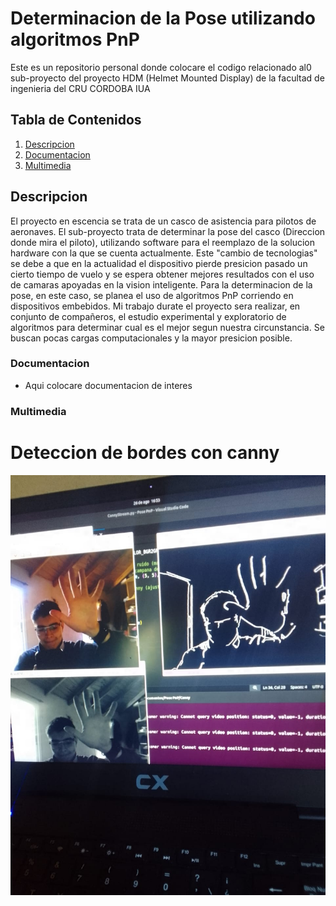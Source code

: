 # Determinacion de la Pose utilizando algoritmos PnP
Este es un repositorio personal donde colocare el codigo relacionado al0 sub-proyecto del proyecto HDM (Helmet Mounted Display) de la facultad de ingenieria del CRU CORDOBA IUA


## Tabla de Contenidos

1. [Descripcion](#Descripcion)
2. [Documentacion](#Documentacion)
3. [Multimedia](#Multimedia)

## Descripcion
El proyecto en escencia se trata de un casco de asistencia para pilotos de aeronaves.
El sub-proyecto trata de determinar la pose del casco (Direccion donde mira el piloto), utilizando software para el reemplazo de la solucion hardware con la que se cuenta actualmente. Este "cambio de tecnologias"
se debe a que en la actualidad
el dispositivo pierde presicion pasado un cierto tiempo de vuelo y se espera obtener mejores resultados con el uso de camaras apoyadas en la vision inteligente.
Para la determinacion de la pose, en este caso, se planea el uso de algoritmos PnP corriendo en dispositivos embebidos.
Mi trabajo durate el proyecto sera realizar, en conjunto de compañeros, el estudio experimental y exploratorio de algoritmos para determinar cual es el mejor segun nuestra circunstancia.
Se buscan pocas cargas computacionales y la mayor presicion posible.

### Documentacion

- Aqui colocare documentacion de interes

### Multimedia
# Deteccion de bordes con canny
![Deteccion de bordes con Canny](Documentation/Canny(1).jpeg)
